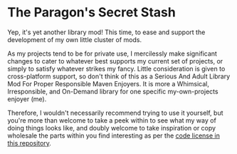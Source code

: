 # The Paragon's Secret Stash

Yep, it's yet another library mod! This time, to ease and support the development of my own little cluster of mods.

As my projects tend to be for private use, I mercilessly make significant changes to cater to whatever best supports my current set of projects, or simply to satisfy whatever strikes my fancy. Little consideration is given to cross-platform support, so don't think of this as a Serious And Adult Library Mod For Proper Responsible Maven Enjoyers. It is more a Whimsical, Irresponsible, and On-Demand library for one specific my-own-projects enjoyer (me).

Therefore, I wouldn't necessarily recommend trying to use it yourself, but you're more than welcome to take a peek within to see what my way of doing things looks like, and doubly welcome to take inspiration or copy wholesale the parts within you find interesting as per the [code license in this repository](LICENSE-MIT.txt).